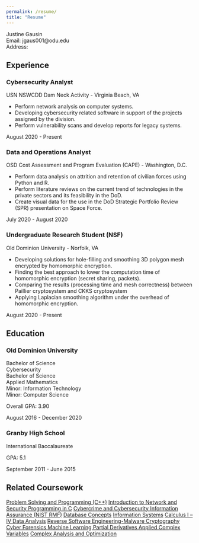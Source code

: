 ```yaml
---
permalink: /resume/
title: "Resume"
---
```

<div> Justine Gausin </div>
<div> Email: jgaus001@odu.edu </div>
<div> Address: </div>


<div>
  <h2> Experience </h2>
  <div>
   <h3>Cybersecurity Analyst</h3>
     <div>USN NSWCDD Dam Neck Activity - Virginia Beach, VA</div>
    <p>
    <ul>
      <li> Perform network analysis on computer systems. </li>
      <li> Developing cybersecurity related software in support of the projects assigned by the division.</li>
      <li> Perform vulnerability scans and develop reports for legacy systems. </li>
    </ul>
    </p>
   </div>
  <div> <span> August 2020 - Present</span></div>
</div>
<!--                                                                                         -->
<div> </div>
<div>
  <div>
   <h3>Data and Operations Analyst</h3>
     <div>OSD Cost Assessment and Program Evaluation (CAPE) - Washington, D.C.</div>
    <p>
    <ul>
      <li> Perform data analysis on attrition and retention of civilian forces using Python and R. </li>
      <li> Perform literature reviews on the current trend of technologies in the private sectors and its feasibility in the DoD. </li>
      <li> Create visual data for the use in the DoD Strategic Portfolio Review (SPR) presentation on Space Force. </li>
    </ul>
    </p>
   </div>
  <div> <span> July 2020 - August 2020 </span></div>
</div>
<!--                                                                                         -->
<div> </div>
<div>
  <div>
   <h3>Undergraduate Research Student (NSF) </h3>
     <div>Old Dominion University - Norfolk, VA</div>
    <p>
    <ul>
      <li> Developing solutions for hole-filling and smoothing 3D polygon mesh encrypted by homomorphic encryption. </li>
      <li> Finding the best approach to lower the computation time of homomorphic encryption (secret sharing, packets).</li>
      <li> Comparing the results (processing time and mesh correctness) between Paillier cryptosystem and CKKS cryptosystem </li>
      <li> Applying Laplacian smoothing algorithm under the overhead of homomorphic encryption. </li>
    </ul>
    </p>
   </div>
  <div> <span> August 2020 - Present</span></div>
</div>

<!--                                                                  EDUCATION                                                                   -->

<div>
 <h2>Education</h2>
   <div>
     <div>
      <h3>Old Dominion University</h3>
         <div>Bachelor of Science</div>
          <div>Cybersecurity</div>
         <div>Bachelor of Science</div>
         <div> Applied Mathematics</div>
       <div> Minor: Information Technology </div>
       <div> Minor: Computer Science </div>
       <p> Overall GPA: 3.90 </p>
     </div>
     <div ><span>August 2016 - December 2020</span></div>
    </div>               
   <div>
     <div>
       <h3>Granby High School </h3>
       <div> International Baccalaureate </div>
       <p>GPA: 5.1 </p>
     </div>
     <div><span> September 2011 - June 2015</span></div>
    </div>
</div>

<div>
  <h2> Related Coursework </h2>
  <div>
    <a href="#" class="btn btn--primary .btn--small">Problem Solving and Programming (C++)</a>
    <a href="#" class="btn btn--primary .btn--small">Introduction to Network and Security </a>
    <a href="#" class="btn btn--primary .btn--small">Programming in C</a>
    <a href="#" class="btn btn--primary .btn--small">Cybercrime and Cybersecurity </a>
    <a href="#" class="btn btn--primary .btn--small">Information Assurance (NIST RMF)</a>
    <a href="#" class="btn btn--primary .btn--small">Database Concepts</a>
    <a href="#" class="btn btn--primary .btn--small">Information Systems</a>
    <a href="#" class="btn btn--primary .btn--small">Calculus I – IV </a>
    <a href="#" class="btn btn--primary .btn--small">Data Analysis</a>
    <a href="#" class="btn btn--primary .btn--small">Reverse Software Engineering-Malware </a>
    <a href="#" class="btn btn--primary .btn--small">Cryptography</a>
    <a href="#" class="btn btn--primary .btn--small">Cyber Forensics </a>
    <a href="#" class="btn btn--primary .btn--small">Machine Learning </a>
    <a href="#" class="btn btn--primary .btn--small">Partial Derivatives </a>
    <a href="#" class="btn btn--primary .btn--small">Applied Complex Variables</a>
    <a href="#" class="btn btn--primary .btn--small">Complex Analysis and Optimization </a>
  </div>
</div>
 


